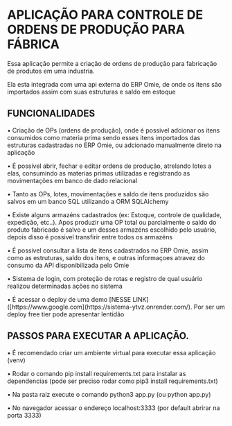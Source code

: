 <h1>APLICAÇÃO PARA CONTROLE DE ORDENS DE PRODUÇÃO PARA FÁBRICA</h1>
<p>Essa aplicação permite a criação de ordens de produção para fabricação de produtos em uma industria. </p>
<p>Ela esta integrada com uma api externa do ERP Omie, de onde os itens são importados assim com suas estruturas e saldo em estoque </p>

<h2>FUNCIONALIDADES</h2>
<p>  • Criação de OPs (ordens de produção), onde é possivel adcionar os itens consumidos como materia prima sendo esses itens importados das estruturas cadastradas no ERP Omie, ou adcionado manualmente direto na aplicação </p>
<p>  • É possivel abrir, fechar e editar ordens de produção, atrelando lotes a elas, consumindo as materias primas utilizadas e registrando as movimentações em banco de dado relacional </p>
<p>  • Tanto as OPs, lotes, movimentações e saldo de itens produzidos são salvos em um banco SQL utilizando a ORM SQLAlchemy </p>
<p>  • Existe alguns armazéns cadastrados (ex: Estoque, controle de qualidade, expedição, etc..). Apos produzir uma OP total ou parcialmente o saldo do produto fabricado é salvo e um desses armazéns escolhido pelo usuário, depois disso é possivel transfirir entre todos os armazéns </p>
<p>  • É possivel consultar a lista de itens cadastrados no ERP Omie, assim como as estruturas, saldo dos itens, e outras informaçoes atravez do consumo da API disponibilizada pelo Omie </p>
<p>  • Sistema de login, com proteção de rotas e registro de qual usuário realizou determinadas ações no sistema </p>
<p>  • É acessar o deploy de uma demo [NESSE LINK]([https://www.google.com](https://sistema-ytvz.onrender.com/). Por ser um deploy free tier pode apresentar lentidão </p>


<h2>PASSOS PARA EXECUTAR A APLICAÇÃO.</h2>
<p>  • É recomendado criar um ambiente virtual para executar essa aplicação (venv) </p>
<p>  • Rodar o comando pip install requirements.txt para instalar as dependencias (pode ser preciso rodar como pip3 install requirements.txt) </p>
<p>  • Na pasta raiz execute o comando python3 app.py (ou  python app.py) </p>
<p>  • No navegador acessar o endereço localhost:3333 (por default abrirar na porta 3333) </p>
  
  
 
  
